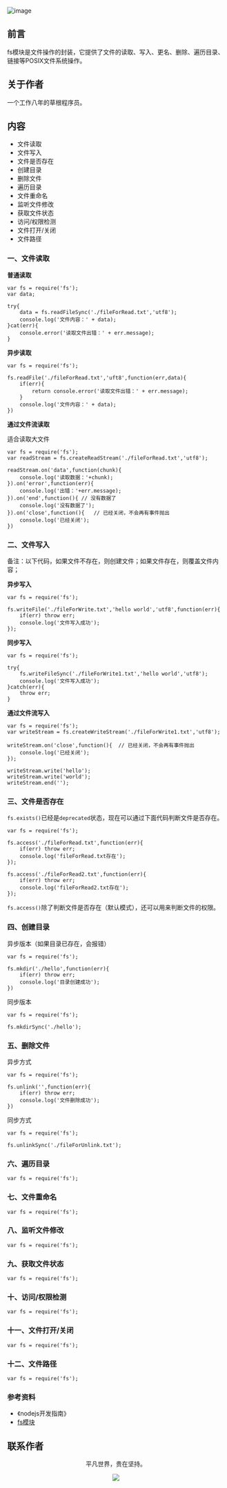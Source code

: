 ![image](../img/timg.jpg)
<br>

## 前言

fs模块是文件操作的封装，它提供了文件的读取、写入、更名、删除、遍历目录、链接等POSIX文件系统操作。

## 关于作者

一个工作八年的草根程序员。

## 内容

- 文件读取
- 文件写入
- 文件是否存在
- 创建目录
- 删除文件
- 遍历目录
- 文件重命名
- 监听文件修改
- 获取文件状态
- 访问/权限检测
- 文件打开/关闭
- 文件路径

### 一、文件读取

**普通读取**

```
var fs = require('fs');
var data;

try{
    data = fs.readFileSync('./fileForRead.txt','utf8');
    console.log('文件内容：' + data);
}cat(err){
    console.error('读取文件出错：' + err.message);
}

```

**异步读取**

```
var fs = require('fs');

fs.readFile('./fileForRead.txt','uft8',function(err,data){
    if(err){
        return console.error('读取文件出错：' + err.message);
    }
    console.log('文件内容：' + data);
})
```

**通过文件流读取**

适合读取大文件

```
var fs = require('fs');
var readStream = fs.createReadStream('./fileForRead.txt','utf8');

readStream.on('data',function(chunk){
    console.log('读取数据：'+chunk);
}).on('error',function(err){
    console.log('出错：'+err.message);
}).on('end',function(){ // 没有数据了
    console.log('没有数据了');
}).on('close',function(){   // 已经关闭，不会再有事件抛出
    console.log('已经关闭');
})
```

### 二、文件写入

备注：以下代码，如果文件不存在，则创建文件；如果文件存在，则覆盖文件内容；

**异步写入**

```
var fs = require('fs');

fs.writeFile('./fileForWrite.txt','hello world','utf8',function(err){
    if(err) throw err;
    console.log('文件写入成功');
});

```

**同步写入**

```
var fs = require('fs');

try{
    fs.writeFileSync('./fileForWrite1.txt','hello world','utf8');
    console.log('文件写入成功');
}catch(err){
    throw err;
}
```

**通过文件流写入**

```
var fs = require('fs');
var writeStream = fs.createWriteStream('./fileForWrite1.txt','utf8');

writeStream.on('close',function(){  // 已经关闭，不会再有事件抛出
    console.log('已经关闭');
});

writeStream.write('hello');
writeStream.write('world');
writeStream.end('');
```

### 三、文件是否存在

`fs.exists()`已经是`deprecated`状态，现在可以通过下面代码判断文件是否存在。

```
var fs = require('fs');

fs.access('./fileForRead.txt',function(err){
    if(err) throw err;
    console.log('fileForRead.txt存在');
});

fs.access('./fileForRead2.txt',function(err){
    if(err) throw err;
    console.log('fileForRead2.txt存在');
});
```

`fs.access()`除了判断文件是否存在（默认模式），还可以用来判断文件的权限。

### 四、创建目录

异步版本（如果目录已存在，会报错）

```
var fs = require('fs');

fs.mkdir('./hello',function(err){
    if(err) throw err;
    console.log('目录创建成功');
})
```

同步版本

```
var fs = require('fs');

fs.mkdirSync('./hello');
```

### 五、删除文件

异步方式

```
var fs = require('fs');

fs.unlink('',function(err){
    if(err) throw err;
    console.log('文件删除成功');
})
```

同步方式

```
var fs = require('fs');

fs.unlinkSync('./fileForUnlink.txt');
```

### 六、遍历目录

```
var fs = require('fs');
```

### 七、文件重命名

```
var fs = require('fs');
```

### 八、监听文件修改

```
var fs = require('fs');
```

### 九、获取文件状态

```
var fs = require('fs');
```

### 十、访问/权限检测

```
var fs = require('fs');
```

### 十一、文件打开/关闭

```
var fs = require('fs');
```

### 十二、文件路径

```
var fs = require('fs');
```

### 参考资料

- 《nodejs开发指南》
- [fs模块](https://github.com/chyingp/nodejs-learning-guide/blob/master/%E6%A8%A1%E5%9D%97/fs.md)

## 联系作者

<div align="center">
    <p>
        平凡世界，贵在坚持。
    </p>
    <img src="../img/contact.png" />
</div>